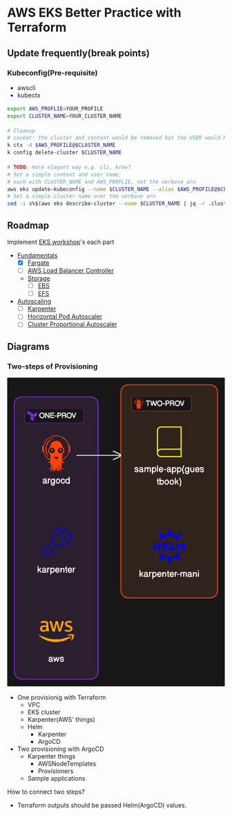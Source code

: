 # AWS EKS Better Practice with Terraform

## Update **frequently**(break points)

### Kubeconfig(Pre-requisite)

- awscli
- kubectx

```sh
export AWS_PROFLIE=YOUR_PROFILE
export CLUSTER_NAME=YOUR_CLUSTER_NAME

# Cleanup
# caveat: the cluster and context would be removed but the USER would NOT
k ctx -d $AWS_PROFILE@$CLUSTER_NAME
k config delete-cluster $CLUSTER_NAME

# TODO: more elegant way e.g. cli, krew?
# Set a simple context and user name,
# each with CLUSTER_NAME and AWS_PROFLIE, not the verbose arn
aws eks update-kubeconfig --name $CLUSTER_NAME --alias $AWS_PROFILE@$CLUSTER_NAME --user-alias $AWS_PROFILE
# Set a simple cluster name over the verbose arn
sed -i s%$(aws eks describe-cluster --name $CLUSTER_NAME | jq -r .cluster.arn | awk -F/ '{ print $1"/" }')%% -- $HOME/.kube/config
```

## Roadmap

Implement [EKS workshop](https://www.eksworkshop.com/)'s each part

- [Fundamentals](https://www.eksworkshop.com/docs/fundamentals/)
  - [x] [Fargate](https://www.eksworkshop.com/docs/fundamentals/fargate/)
  - [ ] [AWS Load Balancer Controller](https://www.eksworkshop.com/docs/fundamentals/exposing/aws-lb-controller)
  - [Storage](https://www.eksworkshop.com/docs/fundamentals/storage/)
    - [ ] [EBS](https://www.eksworkshop.com/docs/fundamentals/storage/ebs/)
    - [ ] [EFS](https://www.eksworkshop.com/docs/fundamentals/storage/efs/)
- [Autoscaling](https://www.eksworkshop.com/docs/autoscaling/)
  - [ ] [Karpenter](https://www.eksworkshop.com/docs/autoscaling/compute/karpenter/)
  - [ ] [Horizontal Pod Autoscaler](https://www.eksworkshop.com/docs/autoscaling/workloads/horizontal-pod-autoscaler/)
  - [ ] [Cluster Proportional Autoscaler](https://www.eksworkshop.com/docs/autoscaling/workloads/cluster-proportional-autoscaler/)

## Diagrams

### Two-steps of Provisioning

![one-two-prov](img/one-two-prov.png)

- One provisionig with Terraform
  - VPC
  - EKS cluster
  - Karpenter(AWS' things)
  - Helm
    - Karpenter
    - ArgoCD
- Two provisioning with ArgoCD
  - Karpenter things
    - AWSNodeTemplates
    - Provisioners
  - Sample applications

How to connect two steps?

- Terraform outputs should be passed Helm(ArgoCD) values.
